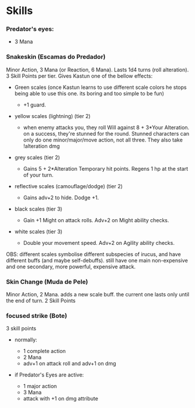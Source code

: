 # Skills

### Predator's eyes:
  - 3 Mana

### Snakeskin (Escamas do Predador)
Minor Action, 3 Mana (or Reaction, 6 Mana). Lasts 1d4 turns (roll alteration). 3 Skill Points per tier. Gives Kastun one of the bellow effects:
  
  - Green scales (once Kastun learns to use different scale colors he stops being able to use this one. its boring and too simple to be fun)
    - +1 guard.

  - yellow scales (lightning) (tier 2)
    - when enemy attacks you, they roll Will against 8 + 3*Your Alteration. on a success, they're stunned for the round. Stunned characters can only do one minor/major/move action, not all three. They also take !alteration dmg

  - grey scales (tier 2)
    - Gains 5 + 2*Alteration Temporary hit points. Regens 1 hp at the start of your turn.

  - reflective scales (camouflage/dodge) (tier 2)
    - Gains adv+2 to hide. Dodge +1.

  - black scales (tier 3)
    - Gain +1 Might on attack rolls. Adv+2 on Might ability checks.

  - white scales (tier 3)
    - Double your movement speed. Adv+2 on Agility ability checks.

OBS: different scales symbolise different subspecies of irucus, and have different buffs (and maybe self-debuffs). still have one main non-expensive and one secondary, more powerful, expensive attack.
  
### Skin Change (Muda de Pele)
Minor Action, 2 Mana. adds a new scale buff. the current one lasts only until the end of turn. 2 Skill Points

### focused strike (Bote)
3 skill points
  - normally:
    - 1 complete action
    - 2 Mana
    - adv+1 on attack roll and adv+1 on dmg

  - if Predator's Eyes are active:
    - 1 major action
    - 3 Mana
    - attack with +1 on dmg attribute
